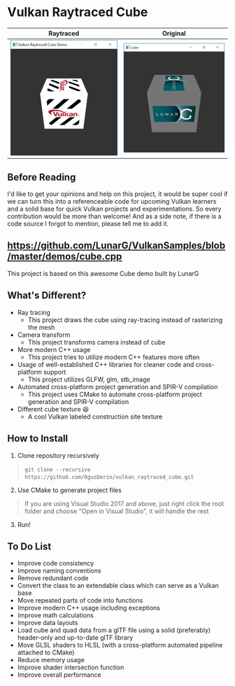 # Vulkan Raytraced Cube
| Raytraced | Original |
| --- | --- |
| ![Raytraced Cube](https://github.com/OguzDerin/vulkan_raytraced_cube/blob/master/docs/img/raytraced_cube.png) | ![Original Cube](https://github.com/OguzDerin/vulkan_raytraced_cube/blob/master/docs/img/lunarg_cube.png) |

## Before Reading
I'd like to get your opinions and help on this project, it would be super cool if we can turn this into a referenceable code for upcoming Vulkan learners and a solid base for quick Vulkan projects and experimentations. So every contribution would be more than welcome! And as a side note, if there is a code source I forgot to mention, please tell me to add it.
## https://github.com/LunarG/VulkanSamples/blob/master/demos/cube.cpp
This project is based on this awesome Cube demo built by LunarG
## What's Different?
* Ray tracing
  * This project draws the cube using ray-tracing instead of rasterizing the mesh
* Camera transform
  * This project transforms camera instead of cube
* More modern C++ usage
  * This project tries to utilize modern C++ features more often
* Usage of well-established C++ libraries for cleaner code and cross-platform support
  * This project utilizes GLFW, glm, stb_image
* Automated cross-platform project generation and SPIR-V compilation
  * This project uses CMake to automate cross-platform project generation and SPIR-V compilation
* Different cube texture 😆 
  * A cool Vulkan labeled construction site texture

## How to Install
1. Clone repository recursively
  > `git clone --recursive https://github.com/OguzDerin/vulkan_raytraced_cube.git`
2. Use CMake to generate project files
  > If you are using Visual Studio 2017 and above, just right click the root folder and choose "Open in Visual Studio", it will handle the rest
3. Run!

## To Do List
* Improve code consistency
* Improve naming conventions
* Remove redundant code
* Convert the class to an extendable class which can serve as a Vulkan base
* Move repeated parts of code into functions
* Improve modern C++ usage including exceptions
* Improve math calculations
* Improve data layouts
* Load cube and quad data from a glTF file using a solid (preferably) header-only and up-to-date glTF library
* Move GLSL shaders to HLSL (with a cross-platform automated pipeline attached to CMake)
* Reduce memory usage
* Improve shader intersection function
* Improve overall performance
